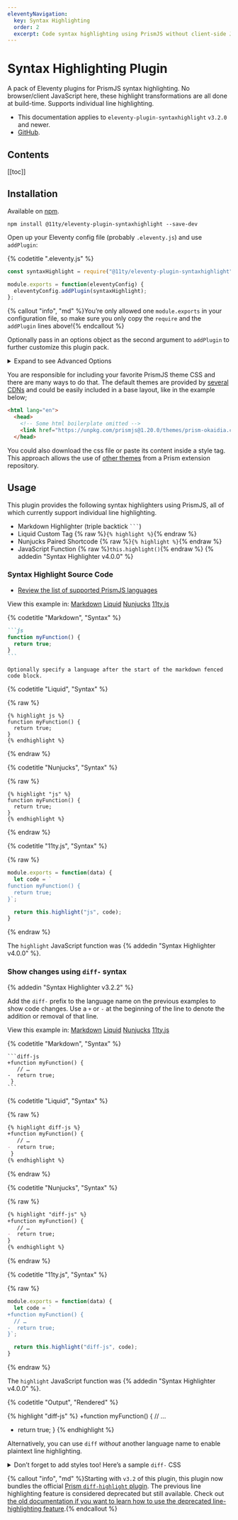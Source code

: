 ```yaml
---
eleventyNavigation:
  key: Syntax Highlighting
  order: 2
  excerpt: Code syntax highlighting using PrismJS without client-side JavaScript.
---
```

# Syntax Highlighting Plugin

A pack of Eleventy plugins for PrismJS syntax highlighting. No browser/client JavaScript here, these highlight transformations are all done at build-time. Supports individual line highlighting.

* This documentation applies to `eleventy-plugin-syntaxhighlight` `v3.2.0` and newer.
* [GitHub](https://github.com/11ty/eleventy-plugin-syntaxhighlight).

## Contents

[[toc]]

## Installation

Available on [npm](https://www.npmjs.com/package/@11ty/eleventy-plugin-syntaxhighlight).

```
npm install @11ty/eleventy-plugin-syntaxhighlight --save-dev
```

Open up your Eleventy config file (probably `.eleventy.js`) and use `addPlugin`:

{% codetitle ".eleventy.js" %}

```js
const syntaxHighlight = require("@11ty/eleventy-plugin-syntaxhighlight");

module.exports = function(eleventyConfig) {
  eleventyConfig.addPlugin(syntaxHighlight);
};
```

{% callout "info", "md" %}You’re only allowed one `module.exports` in your configuration file, so make sure you only copy the `require` and the `addPlugin` lines above!{% endcallout %}

Optionally pass in an options object as the second argument to `addPlugin` to further customize this plugin pack.

<details>
  <summary>Expand to see Advanced Options</summary>

```js
const syntaxHighlight = require("@11ty/eleventy-plugin-syntaxhighlight");

module.exports = function(eleventyConfig) {
  eleventyConfig.addPlugin(syntaxHighlight, {

    // Change which Eleventy template formats use syntax highlighters
    templateFormats: ["*"], // default

    // Use only a subset of template types (11ty.js added in v4.0.0)
    // templateFormats: ["liquid", "njk", "md", "11ty.js"],

    // init callback lets you customize Prism
    init: function({ Prism }) {
      Prism.languages.myCustomLanguage = /* */;
    },

    // Added in 3.1.1, add HTML attributes to the <pre> or <code> tags
    preAttributes: {
      tabindex: 0
    },
    codeAttributes: {},
  });
};
```

</details>

You are responsible for including your favorite PrismJS theme CSS and there are many ways to do that. The default themes are provided by [several CDNs](https://prismjs.com/#basic-usage-cdn) and could be easily included in a base layout, like in the example below;

```html
<html lang="en">
  <head>
    <!-- Some html boilerplate omitted -->
    <link href="https://unpkg.com/prismjs@1.20.0/themes/prism-okaidia.css" rel="stylesheet">
  </head>
````

You could also download the css file or paste its content inside a style tag. This approach allows the use of [other themes](https://github.com/PrismJS/prism-themes) from a Prism extension repository.

## Usage

This plugin provides the following syntax highlighters using PrismJS, all of which currently support individual line highlighting.

* Markdown Highlighter (triple backtick <code>```</code>)
* Liquid Custom Tag {% raw %}`{% highlight %}`{% endraw %}
* Nunjucks Paired Shortcode {% raw %}`{% highlight %}`{% endraw %}
* JavaScript Function {% raw %}`this.highlight()`{% endraw %} {% addedin "Syntax Highlighter v4.0.0" %}

### Syntax Highlight Source Code

* [Review the list of supported PrismJS languages](http://prismjs.com/#languages-list)

<seven-minute-tabs>
  <div role="tablist" aria-label="Choose a template language">
    View this example in:
    <a href="#highlight-md" role="tab">Markdown</a>
    <a href="#highlight-liquid" role="tab">Liquid</a>
    <a href="#highlight-njk" role="tab">Nunjucks</a>
    <a href="#highlight-js" role="tab">11ty.js</a>
  </div>
  <div id="highlight-md" role="tabpanel">

{% codetitle "Markdown", "Syntax" %}

````markdown
```js
function myFunction() {
  return true;
}
```
````

    Optionally specify a language after the start of the markdown fenced code block.
  </div>
  <div id="highlight-liquid" role="tabpanel">

{% codetitle "Liquid", "Syntax" %}

{% raw %}
```liquid
{% highlight js %}
function myFunction() {
  return true;
}
{% endhighlight %}
```
{% endraw %}

  </div>
  <div id="highlight-njk" role="tabpanel">

{% codetitle "Nunjucks", "Syntax" %}

{% raw %}
```jinja2
{% highlight "js" %}
function myFunction() {
  return true;
}
{% endhighlight %}
```
{% endraw %}

  </div>
  <div id="highlight-js" role="tabpanel">

{% codetitle "11ty.js", "Syntax" %}

{% raw %}
```js
module.exports = function(data) {
  let code = `
function myFunction() {
  return true;
}`;

  return this.highlight("js", code);
}
```
{% endraw %}

The `highlight` JavaScript function was {% addedin "Syntax Highlighter v4.0.0" %}.

  </div>
</seven-minute-tabs>

### Show changes using `diff-` syntax

{% addedin "Syntax Highlighter v3.2.2" %}

Add the `diff-` prefix to the language name on the previous examples to show code changes. Use a `+` or `-` at the beginning of the line to denote the addition or removal of that line.

<seven-minute-tabs>
  <div role="tablist" aria-label="Choose a template language">
    View this example in:
    <a href="#highlightdiff-md" role="tab">Markdown</a>
    <a href="#highlightdiff-liquid" role="tab">Liquid</a>
    <a href="#highlightdiff-njk" role="tab">Nunjucks</a>
    <a href="#highlightdiff-js" role="tab">11ty.js</a>
  </div>
  <div id="highlightdiff-md" role="tabpanel">

{% codetitle "Markdown", "Syntax" %}

````
```diff-js
+function myFunction() {
   // …
-  return true;
 }
```
````

  </div>
  <div id="highlightdiff-liquid" role="tabpanel">

{% codetitle "Liquid", "Syntax" %}

{% raw %}
```markdown
{% highlight diff-js %}
+function myFunction() {
   // …
-  return true;
 }
{% endhighlight %}
```
{% endraw %}

  </div>
  <div id="highlightdiff-njk" role="tabpanel">

{% codetitle "Nunjucks", "Syntax" %}

{% raw %}
```markdown
{% highlight "diff-js" %}
+function myFunction() {
   // …
-  return true;
}
{% endhighlight %}
```
{% endraw %}

  </div>
  <div id="highlightdiff-js" role="tabpanel">

{% codetitle "11ty.js", "Syntax" %}

{% raw %}
```js
module.exports = function(data) {
  let code = `
+function myFunction() {
  // …
-  return true;
}`;

  return this.highlight("diff-js", code);
}
```
{% endraw %}

The `highlight` JavaScript function was {% addedin "Syntax Highlighter v4.0.0" %}.

  </div>
</seven-minute-tabs>

{% codetitle "Output", "Rendered" %}

{% highlight "diff-js" %}
+function myFunction() {
   // …
-  return true;
 }
{% endhighlight %}

Alternatively, you can use `diff` _without_ another language name to enable plaintext line highlighting.

<details>
  <summary>Don’t forget to add styles too! Here’s a sample <code>diff-</code> CSS</summary>

{% codetitle "CSS", "Syntax" %}

```css
.token.deleted {
  background-color: hsl(350deg 100% 88% / 47%);
}
.token.inserted {
  background-color: hsl(120deg 73% 75% / 35%);
}

/* Make the + and - characters unselectable for copy/paste */
.token.prefix.unchanged,
.token.prefix.inserted,
.token.prefix.deleted {
	-webkit-user-select: none;
	user-select: none;
}

/* Optional: full-width background color */
.token.inserted:not(.prefix),
.token.deleted:not(.prefix) {
	display: block;
}
```

</details>

{% callout "info", "md" %}Starting with `v3.2` of this plugin, this plugin now bundles the official [Prism `diff-highlight` plugin](https://prismjs.com/plugins/diff-highlight/). The previous line highlighting feature is considered deprecated but still available. Check out [the old documentation if you want to learn how to use the deprecated line-highlighting feature](https://v0-12-1.11ty.dev/docs/plugins/syntaxhighlight/).{% endcallout %}